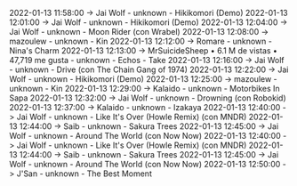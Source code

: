 2022-01-13 11:58:00 -> Jai Wolf - unknown - Hikikomori (Demo)
2022-01-13 12:01:00 -> Jai Wolf - unknown - Hikikomori (Demo)
2022-01-13 12:04:00 -> Jai Wolf - unknown - Moon Rider (con Wrabel)
2022-01-13 12:08:00 -> mazoulew - unknown - Kin
2022-01-13 12:12:00 -> Romare - unknown - Nina's Charm
2022-01-13 12:13:00 -> MrSuicideSheep • 6.1 M de vistas • 47,719 me gusta - unknown - Echos - Take
2022-01-13 12:16:00 -> Jai Wolf - unknown - Drive (con The Chain Gang of 1974)
2022-01-13 12:22:00 -> Jai Wolf - unknown - Hikikomori (Demo)
2022-01-13 12:25:00 -> mazoulew - unknown - Kin
2022-01-13 12:29:00 -> Kalaido - unknown - Motorbikes In Sapa
2022-01-13 12:32:00 -> Jai Wolf - unknown - Drowning (con Robokid)
2022-01-13 12:37:00 -> Kalaido - unknown - Izakaya
2022-01-13 12:40:00 -> Jai Wolf - unknown - Like It's Over (Howle Remix) (con MNDR)
2022-01-13 12:44:00 -> Saib - unknown - Sakura Trees
2022-01-13 12:45:00 -> Jai Wolf - unknown - Around The World (con Now  Now)
2022-01-13 12:40:00 -> Jai Wolf - unknown - Like It's Over (Howle Remix) (con MNDR)
2022-01-13 12:44:00 -> Saib - unknown - Sakura Trees
2022-01-13 12:45:00 -> Jai Wolf - unknown - Around The World (con Now  Now)
2022-01-13 12:50:00 -> J'San - unknown - The Best Moment
